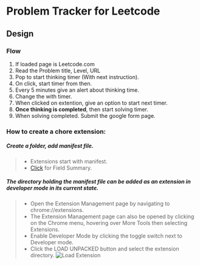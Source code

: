 # Problem Tracker for Leetcode

## Design

### Flow
1. If loaded page is Leetcode.com
2. Read the Problem title, Level, URL
3. Pop to start thinking timer (With next instruction).
4. On click, start timer from then.
5. Every 5 minutes give an alert about thinking time.
6. Change the with timer. 
7. When clicked on extention, give an option to start next timer.
8. **Once thinking is completed**, then start solving timer.
9. When solving completed. Submit the google form page.

### How to create a chore extension:

##### Create a folder, add manifest file.
> - Extensions start with manifest. 
> - [Click](https://developer.chrome.com/extensions/manifest#overview) for Field Summary.
##### The directory holding the manifest file can be added as an extension in developer mode in its current state.
> - Open the Extension Management page by navigating to chrome://extensions.
> - The Extension Management page can also be opened by clicking on the Chrome menu, hovering over More Tools then selecting Extensions.
> - Enable Developer Mode by clicking the toggle switch next to Developer mode.
> - Click the LOAD UNPACKED button and select the extension directory.
> ![Load Extension](https://developer.chrome.com/static/images/get_started/load_extension.png)